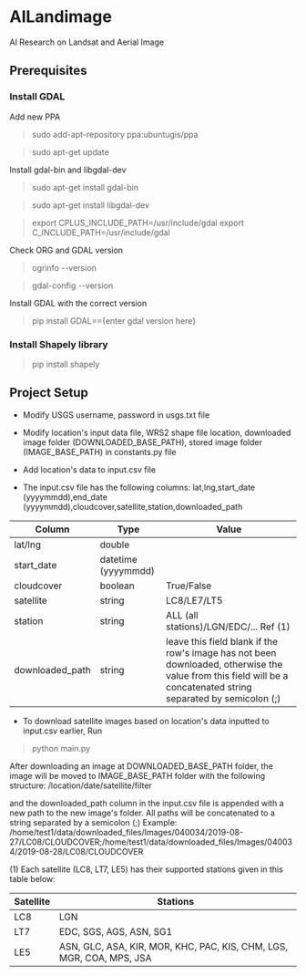 # AILandimage
AI Research on Landsat and Aerial Image

## Prerequisites
###  Install GDAL
Add new PPA
> sudo add-apt-repository ppa:ubuntugis/ppa

> sudo apt-get update

Install gdal-bin and libgdal-dev
> sudo apt-get install gdal-bin

> sudo apt-get install libgdal-dev

> export CPLUS_INCLUDE_PATH=/usr/include/gdal
> export C_INCLUDE_PATH=/usr/include/gdal

Check ORG and GDAL version
> ogrinfo --version

> gdal-config --version

Install GDAL with the correct version
> pip install GDAL=={enter gdal version here}

### Install Shapely library

> pip install shapely

## Project Setup

- Modify USGS username, password in usgs.txt file

- Modify location's input data file, WRS2 shape file location, downloaded image folder (DOWNLOADED_BASE_PATH), stored image folder (IMAGE_BASE_PATH) in constants.py file

- Add location's data to input.csv file

- The input.csv file has the following columns:
lat,lng,start_date (yyyymmdd),end_date (yyyymmdd),cloudcover,satellite,station,downloaded_path

| Column     | Type                | Value                                    |
| ------     | ----                | -----                                    |
| lat/lng    | double              |                                          |
| start_date | datetime (yyyymmdd) |                                          |
| cloudcover | boolean             | True/False                               |
| satellite  | string              | LC8/LE7/LT5                              |
| station    | string              | ALL (all stations)/LGN/EDC/... Ref (1)   |
| downloaded_path | string         | leave this field blank if the row's image has not been downloaded, otherwise the value from this field will be a concatenated string separated by semicolon (;) |

- To download satellite images based on location's data inputted to input.csv earlier, Run
> python main.py

After downloading an image at DOWNLOADED_BASE_PATH folder, the image will be moved to IMAGE_BASE_PATH folder with the following structure:
/location/date/satellite/filter

and the downloaded_path column in the input.csv file is appended with a new path to the new image's folder. All paths will be concatenated to a string separated by a semicolon (;)
Example: /home/test1/data/downloaded_files/Images/040034/2019-08-27/LC08/CLOUDCOVER;/home/test1/data/downloaded_files/Images/040034/2019-08-28/LC08/CLOUDCOVER

(1) Each satellite (LC8, LT7, LE5) has their supported stations given in this table below:

| Satellite     | Stations                                                             |
| ----------    | --------------------                                                 |
| LC8           | LGN                                                                  |
| LT7           | EDC, SGS, AGS, ASN, SG1                                              |
| LE5           | ASN, GLC, ASA, KIR, MOR, KHC, PAC, KIS, CHM, LGS, MGR, COA, MPS, JSA |
